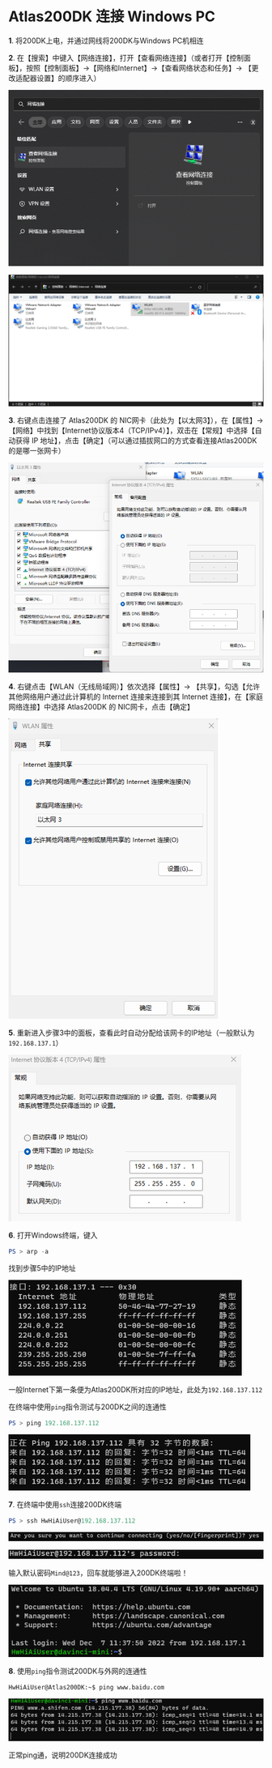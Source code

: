 # Atlas200DK 连接 Windows PC

**1**. 将200DK上电，并通过网线将200DK与Windows PC机相连

**2**. 在【搜索】中键入【网络连接】，打开【查看网络连接】（或者打开【控制面板】，按照【控制面板】->【网络和Internet】->【查看网络状态和任务】-> 【更改适配器设置】的顺序进入）

![图 1](../images/8ee0dc9875bddba0079f8ceccbfc2b22cc426cf90dae9f559efbeb3abf1fa29f.png)  

![图 2](../images/39623de461124bb69df8cbeefdc65669720124c0f75b082bff5aa6938955884f.png)  

**3**. 右键点击连接了 Atlas200DK 的 NIC网卡（此处为【以太网3】），在【属性】->【网络】中找到【Internet协议版本4（TCP/IPv4）】，双击在【常规】中选择【自动获得 IP 地址】，点击【确定】（可以通过插拔网口的方式查看连接Atlas200DK的是哪一张网卡）

![图 3](../images/92fcb80f17080cd7fe88837ce5b3799ef751b0eec4b1da692cede0c188b599f3.png)  


**4**. 右键点击【WLAN（无线局域网）】依次选择【属性】-> 【共享】，勾选【允许其他网络用户通过此计算机的 Internet 连接来连接到其 Internet 连接】，在【家庭网络连接】中选择 Atlas200DK 的 NIC网卡，点击【确定】

![图 4](../images/6bb8e37a58da5ff5c7d5b2c1dbf392a551e8baf4cd92f81f2b73e5ef3cb05a56.png)  

**5**. 重新进入步骤3中的面板，查看此时自动分配给该网卡的IP地址（一般默认为`192.168.137.1`）

![图 5](../images/426d27303107e1d7395ec5cd73c67d929e8ff3533f94a9bd21252a4a9974e2a4.png)  

**6**. 打开Windows终端，键入

```powershell
PS > arp -a
```

找到步骤5中的IP地址

![图 6](../images/84bb726272d558342025ddd4fdecb58528ed04670d00eac92c962f5d6af2f648.png)  

一般Internet下第一条便为Atlas200DK所对应的IP地址，此处为`192.168.137.112`

在终端中使用`ping`指令测试与200DK之间的连通性

```powershell
PS > ping 192.168.137.112
```

![图 7](../images/2ab185d2fdc2cf7dd756be5cf553bd6a61c3e4494a1fc019cd59947b26a59e75.png)  


**7**. 在终端中使用`ssh`连接200DK终端

```powershell
PS > ssh HwHiAiUser@192.168.137.112
```

![图 8](../images/527291e92a52537deb225f3a607c1408fcee3ab5e59eb7c23c811a146eb4ec0c.png)  

![图 9](../images/2186837982ce976ca7bd96e0b42b72604c7bee01edeb1656facab1ead2908405.png)  

输入默认密码`Mind@123`，回车就能够进入200DK终端啦！

![图 10](../images/2a48ba05002c2b509c47101114ef08bd1f2f7ea550b894f2769a7339a9972f50.png)  

**8**. 使用`ping`指令测试200DK与外网的连通性

```bash
HwHiAiUser@Atlas200DK:~$ ping www.baidu.com
```

![图 11](../images/a34caadd0afe362e8e69e8ddf87491a183c071104e82cd01905688f7032ac02e.png)  

正常ping通，说明200DK连接成功